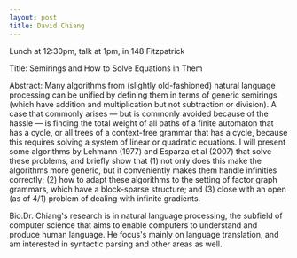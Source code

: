 ```yaml
---
layout: post
title: David Chiang
---
```


Lunch at 12:30pm, talk at 1pm, in 148 Fitzpatrick

Title:
Semirings and How to Solve Equations in Them

Abstract: 
Many algorithms from (slightly old-fashioned) natural language processing can be unified by defining them in terms of generic semirings (which have addition and multiplication but not subtraction or division). A case that commonly arises — but is commonly avoided because of the hassle — is finding the total weight of all paths of a finite automaton that has a cycle, or all trees of a context-free grammar that has a cycle, because this requires solving a system of linear or quadratic equations. I will present some algorithms by Lehmann (1977) and Esparza et al (2007) that solve these problems, and briefly show that (1) not only does this make the algorithms more generic, but it conveniently makes them handle infinities correctly; (2) how to adapt these algorithms to the setting of factor graph grammars, which have a block-sparse structure; and (3) close with an open (as of 4/1) problem of dealing with infinite gradients.

Bio:Dr. Chiang's research is in natural language processing, the subfield of computer science that aims to enable computers to understand and produce human language. He focus's mainly on language translation, and am interested in syntactic parsing and other areas as well.



